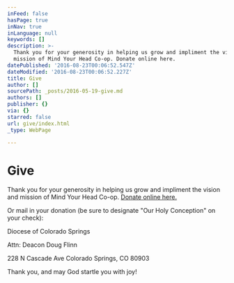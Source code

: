 ```yaml
---
inFeed: false
hasPage: true
inNav: true
inLanguage: null
keywords: []
description: >-
  Thank you for your generosity in helping us grow and impliment the vision and
  mission of Mind Your Head Co-op. Donate online here.
datePublished: '2016-08-23T00:06:52.547Z'
dateModified: '2016-08-23T00:06:52.227Z'
title: Give
author: []
sourcePath: _posts/2016-05-19-give.md
authors: []
publisher: {}
via: {}
starred: false
url: give/index.html
_type: WebPage

---
```

# Give

Thank you for your generosity in helping us grow and impliment the vision and mission of Mind Your Head Co-op. [Donate online here.][0]

Or mail in your donation (be sure to designate "Our Holy Conception" on your check):

Diocese of Colorado Springs

Attn: Deacon Doug Flinn

228 N Cascade Ave Colorado Springs, CO 80903

Thank you, and may God startle you with joy!

[0]: https://myportal.diocs.org/Campaign/Gift/5